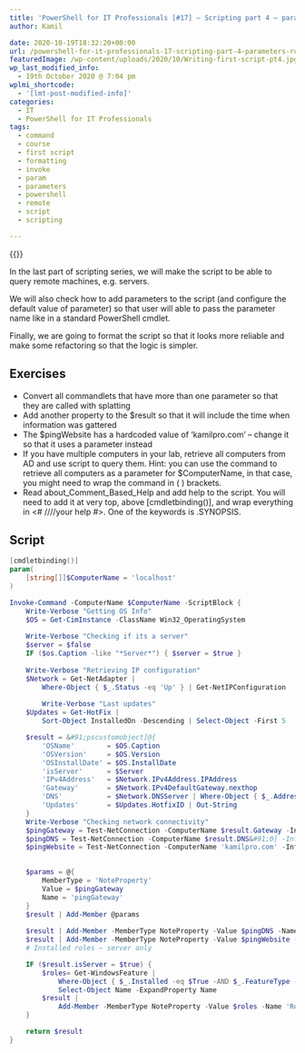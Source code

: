 ```yaml
---
title: 'PowerShell for IT Professionals [#17] – Scripting part 4 – parameters, running remotely and formatting'
author: Kamil

date: 2020-10-19T18:32:20+00:00
url: /powershell-for-it-professionals-17-scripting-part-4-parameters-running-remotely-and-formatting/
featuredImage: /wp-content/uploads/2020/10/Writing-first-script-pt4.jpg
wp_last_modified_info:
  - 19th October 2020 @ 7:04 pm
wplmi_shortcode:
  - '[lmt-post-modified-info]'
categories:
  - IT
  - PowerShell for IT Professionals
tags:
  - command
  - course
  - first script
  - formatting
  - invoke
  - param
  - parameters
  - powershell
  - remote
  - script
  - scripting

---
```

{{<youtube yJ7nmSjPABM>}}

In the last part of scripting series, we will make the script to be able to query remote machines, e.g. servers.

We will also check how to add parameters to the script (and configure the default value of parameter) so that user will able to pass the parameter name like in a standard PowerShell cmdlet. 

Finally, we are going to format the script so that it looks more reliable and make some refactoring so that the logic is simpler.

## Exercises

  * Convert all commandlets that have more than one parameter so that they are called with splatting
  * Add another property to the $result so that it will include the time when information was gattered
  * The $pingWebsite has a hardcoded value of &#8216;kamilpro.com&#8217; &#8211; change it so that it uses a parameter instead
  * If you have multiple computers in your lab, retrieve all computers from AD and use script to query them. Hint: you can use the command to retrieve all computers as a parameter for $ComputerName, in that case, you might need to wrap the command in ( ) brackets.
  * Read about\_Comment\_Based_Help and add help to the script. You will need to add it at very top, above [cmdletbinding()], and wrap everything in <# ////your help #>. One of the keywords is .SYNOPSIS.

## Script

```powershell
[cmdletbinding()]
param(
    [string[]]$ComputerName = 'localhost'
)

Invoke-Command -ComputerName $ComputerName -ScriptBlock {
    Write-Verbose "Getting OS Info"
    $OS = Get-CimInstance -ClassName Win32_OperatingSystem
    
    Write-Verbose "Checking if its a server"
    $server = $false
    IF ($os.Caption -like "*Server*") { $server = $true }
    
    Write-Verbose "Retrieving IP configuration"
    $Network = Get-NetAdapter | 
        Where-Object { $_.Status -eq 'Up' } | Get-NetIPConfiguration
    
        Write-Verbose "Last updates"
    $Updates = Get-HotFix | 
        Sort-Object InstalledOn -Descending | Select-Object -First 5

    $result = &#91;pscustomobject]@{
        'OSName'        = $OS.Caption
        'OSVersion'     = $OS.Version
        'OSInstallDate' = $OS.InstallDate
        'isServer'      = $Server
        'IPv4Address'   = $Network.IPv4Address.IPAddress
        'Gateway'       = $Network.IPv4DefaultGateway.nexthop
        'DNS'           = $Network.DNSServer | Where-Object { $_.AddressFamily -eq '2' } | Select-Object ServerADdresses -ExpandProperty ServerAddresses
        'Updates'       = $Updates.HotfixID | Out-String
    }
    Write-Verbose "Checking network connectivity"
    $pingGateway = Test-NetConnection -ComputerName $result.Gateway -InformationLevel Quiet
    $pingDNS = Test-NetConnection -ComputerName $result.DNS&#91;0] -InformationLevel Quiet
    $pingWebsite = Test-NetConnection -ComputerName 'kamilpro.com' -InformationLevel Quiet

    
    $params = @{
        MemberType = 'NoteProperty'
        Value = $pingGateway
        Name = 'pingGateway'
    }
    $result | Add-Member @params
    
    $result | Add-Member -MemberType NoteProperty -Value $pingDNS -Name 'pingDNS'
    $result | Add-Member -MemberType NoteProperty -Value $pingWebsite -Name 'pingWebsite'
    # Installed roles – server only

    IF ($result.isServer = $true) {
        $roles= Get-WindowsFeature | 
            Where-Object { $_.Installed -eq $True -AND $_.FeatureType -eq 'Role' } |
            Select-Object Name -ExpandProperty Name
        $result | 
            Add-Member -MemberType NoteProperty -Value $roles -Name 'Roles'
    }

    return $result
}
```
